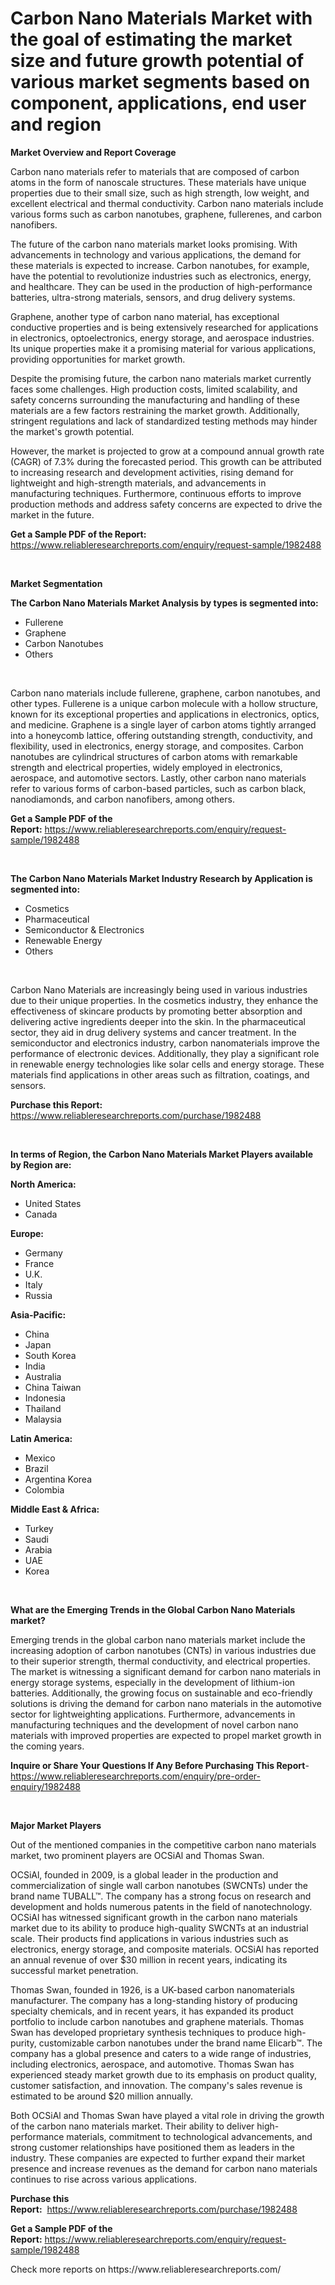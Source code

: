 <p><h1>Carbon Nano Materials Market with the goal of estimating the market size and future growth potential of various market segments based on component, applications, end user and region</h1></p><p><strong>Market Overview and Report Coverage</strong></p>
<p><p>Carbon nano materials refer to materials that are composed of carbon atoms in the form of nanoscale structures. These materials have unique properties due to their small size, such as high strength, low weight, and excellent electrical and thermal conductivity. Carbon nano materials include various forms such as carbon nanotubes, graphene, fullerenes, and carbon nanofibers.</p><p>The future of the carbon nano materials market looks promising. With advancements in technology and various applications, the demand for these materials is expected to increase. Carbon nanotubes, for example, have the potential to revolutionize industries such as electronics, energy, and healthcare. They can be used in the production of high-performance batteries, ultra-strong materials, sensors, and drug delivery systems.</p><p>Graphene, another type of carbon nano material, has exceptional conductive properties and is being extensively researched for applications in electronics, optoelectronics, energy storage, and aerospace industries. Its unique properties make it a promising material for various applications, providing opportunities for market growth.</p><p>Despite the promising future, the carbon nano materials market currently faces some challenges. High production costs, limited scalability, and safety concerns surrounding the manufacturing and handling of these materials are a few factors restraining the market growth. Additionally, stringent regulations and lack of standardized testing methods may hinder the market's growth potential.</p><p>However, the market is projected to grow at a compound annual growth rate (CAGR) of 7.3% during the forecasted period. This growth can be attributed to increasing research and development activities, rising demand for lightweight and high-strength materials, and advancements in manufacturing techniques. Furthermore, continuous efforts to improve production methods and address safety concerns are expected to drive the market in the future.</p></p>
<p><strong>Get a Sample PDF of the Report:</strong> <a href="https://www.reliableresearchreports.com/enquiry/request-sample/1982488">https://www.reliableresearchreports.com/enquiry/request-sample/1982488</a></p>
<p>&nbsp;</p>
<p><strong>Market Segmentation</strong></p>
<p><strong>The Carbon Nano Materials Market Analysis by types is segmented into:</strong></p>
<p><ul><li>Fullerene</li><li>Graphene</li><li>Carbon Nanotubes</li><li>Others</li></ul></p>
<p>&nbsp;</p>
<p><p>Carbon nano materials include fullerene, graphene, carbon nanotubes, and other types. Fullerene is a unique carbon molecule with a hollow structure, known for its exceptional properties and applications in electronics, optics, and medicine. Graphene is a single layer of carbon atoms tightly arranged into a honeycomb lattice, offering outstanding strength, conductivity, and flexibility, used in electronics, energy storage, and composites. Carbon nanotubes are cylindrical structures of carbon atoms with remarkable strength and electrical properties, widely employed in electronics, aerospace, and automotive sectors. Lastly, other carbon nano materials refer to various forms of carbon-based particles, such as carbon black, nanodiamonds, and carbon nanofibers, among others.</p></p>
<p><strong>Get a Sample PDF of the Report:</strong>&nbsp;<a href="https://www.reliableresearchreports.com/enquiry/request-sample/1982488">https://www.reliableresearchreports.com/enquiry/request-sample/1982488</a></p>
<p>&nbsp;</p>
<p><strong>The Carbon Nano Materials Market Industry Research by Application is segmented into:</strong></p>
<p><ul><li>Cosmetics</li><li>Pharmaceutical</li><li>Semiconductor & Electronics</li><li>Renewable Energy</li><li>Others</li></ul></p>
<p>&nbsp;</p>
<p><p>Carbon Nano Materials are increasingly being used in various industries due to their unique properties. In the cosmetics industry, they enhance the effectiveness of skincare products by promoting better absorption and delivering active ingredients deeper into the skin. In the pharmaceutical sector, they aid in drug delivery systems and cancer treatment. In the semiconductor and electronics industry, carbon nanomaterials improve the performance of electronic devices. Additionally, they play a significant role in renewable energy technologies like solar cells and energy storage. These materials find applications in other areas such as filtration, coatings, and sensors.</p></p>
<p><strong>Purchase this Report:</strong>&nbsp; <a href="https://www.reliableresearchreports.com/purchase/1982488">https://www.reliableresearchreports.com/purchase/1982488</a></p>
<p>&nbsp;</p>
<p><strong>In terms of Region, the Carbon Nano Materials Market Players available by Region are:</strong></p>
<p>
    <p> <strong> North America: </strong>
        <ul>
            <li>United States</li>
            <li>Canada</li>
        </ul>
        </p> 
    <p> <strong> Europe: </strong>
        <ul>
            <li>Germany</li>
            <li>France</li>
            <li>U.K.</li>
            <li>Italy</li>
            <li>Russia</li>
        </ul>
        </p> 
    <p> <strong> Asia-Pacific: </strong>
        <ul>
            <li>China</li>
            <li>Japan</li>
            <li>South Korea</li>
            <li>India</li>
            <li>Australia</li>
            <li>China Taiwan</li>
            <li>Indonesia</li>
            <li>Thailand</li>
            <li>Malaysia</li>
        </ul>
        </p> 
    <p> <strong> Latin America: </strong>
        <ul>
            <li>Mexico</li>
            <li>Brazil</li>
            <li>Argentina Korea</li>
            <li>Colombia</li>
        </ul>
        </p> 
    <p> <strong> Middle East & Africa: </strong>
        <ul>
            <li>Turkey</li>
            <li>Saudi</li>
            <li>Arabia</li>
            <li>UAE</li>
            <li>Korea</li>
        </ul>
    </p>
    </p>
<p>&nbsp;</p>
<p><strong>What are the Emerging Trends in the Global Carbon Nano Materials market?</strong></p>
<p><p>Emerging trends in the global carbon nano materials market include the increasing adoption of carbon nanotubes (CNTs) in various industries due to their superior strength, thermal conductivity, and electrical properties. The market is witnessing a significant demand for carbon nano materials in energy storage systems, especially in the development of lithium-ion batteries. Additionally, the growing focus on sustainable and eco-friendly solutions is driving the demand for carbon nano materials in the automotive sector for lightweighting applications. Furthermore, advancements in manufacturing techniques and the development of novel carbon nano materials with improved properties are expected to propel market growth in the coming years.</p></p>
<p><strong>Inquire or Share Your Questions If Any Before Purchasing This Report</strong>- <a href="https://www.reliableresearchreports.com/enquiry/pre-order-enquiry/1982488">https://www.reliableresearchreports.com/enquiry/pre-order-enquiry/1982488</a></p>
<p>&nbsp;</p>
<p><strong>Major Market Players</strong></p>
<p><p>Out of the mentioned companies in the competitive carbon nano materials market, two prominent players are OCSiAl and Thomas Swan.</p><p>OCSiAl, founded in 2009, is a global leader in the production and commercialization of single wall carbon nanotubes (SWCNTs) under the brand name TUBALL™. The company has a strong focus on research and development and holds numerous patents in the field of nanotechnology. OCSiAl has witnessed significant growth in the carbon nano materials market due to its ability to produce high-quality SWCNTs at an industrial scale. Their products find applications in various industries such as electronics, energy storage, and composite materials. OCSiAl has reported an annual revenue of over $30 million in recent years, indicating its successful market penetration.</p><p>Thomas Swan, founded in 1926, is a UK-based carbon nanomaterials manufacturer. The company has a long-standing history of producing specialty chemicals, and in recent years, it has expanded its product portfolio to include carbon nanotubes and graphene materials. Thomas Swan has developed proprietary synthesis techniques to produce high-purity, customizable carbon nanotubes under the brand name Elicarb™. The company has a global presence and caters to a wide range of industries, including electronics, aerospace, and automotive. Thomas Swan has experienced steady market growth due to its emphasis on product quality, customer satisfaction, and innovation. The company's sales revenue is estimated to be around $20 million annually.</p><p>Both OCSiAl and Thomas Swan have played a vital role in driving the growth of the carbon nano materials market. Their ability to deliver high-performance materials, commitment to technological advancements, and strong customer relationships have positioned them as leaders in the industry. These companies are expected to further expand their market presence and increase revenues as the demand for carbon nano materials continues to rise across various applications.</p></p>
<p><strong>Purchase this Report:</strong>&nbsp;&nbsp;<a href="https://www.reliableresearchreports.com/purchase/1982488">https://www.reliableresearchreports.com/purchase/1982488</a></p>
<p></p>
<p><strong>Get a Sample PDF of the Report:</strong>&nbsp;<a href="https://www.reliableresearchreports.com/enquiry/request-sample/1982488">https://www.reliableresearchreports.com/enquiry/request-sample/1982488</a></p>
<p>Check more reports on https://www.reliableresearchreports.com/</p>